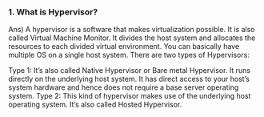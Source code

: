 ### 1. What is Hypervisor?

Ans) A hypervisor is a software that makes virtualization possible. It is also called Virtual Machine Monitor. It divides the host system and allocates the resources to each divided virtual environment. You can basically have multiple OS on a single host system. There are two types of Hypervisors:

Type 1: It’s also called Native Hypervisor or Bare metal Hypervisor. It runs directly on the underlying host system. It has direct access to your host’s system hardware and hence does not require a base server operating system.
Type 2: This kind of hypervisor makes use of the underlying host operating system. It’s also called Hosted Hypervisor.
